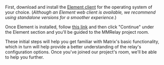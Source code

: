 First, download and install the [Element client](https://element.io/download) for the operating system of your choice.
(_Although an Element web client is available, we recommend using standalone versions for a smoother experience._)

Once Element is installed, follow [this link](https://matrix.to/#/#mmrelay:matrix.org) and then click "Continue" under the Element section and you'll be guided to the MMRelay project room.

These initial steps will help you get familiar with Matrix's basic functionality, which in turn will help provide a better understanding of the relay's configuration options. Once you've joined our project's room, we'll be able to help you further.<p><p>